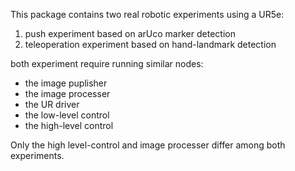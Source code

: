 This package contains two real robotic experiments using a UR5e:
1) push experiment based on arUco marker detection
2) teleoperation experiment based on hand-landmark detection

both experiment require running similar nodes:
- the image puplisher
- the image processer
- the UR driver
- the low-level control
- the high-level control

Only the high level-control and image processer differ among both experiments. 



